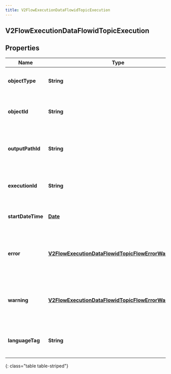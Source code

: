 ```yaml
---
title: V2FlowExecutionDataFlowidTopicExecution
---
```

## V2FlowExecutionDataFlowidTopicExecution

## Properties

|Name | Type | Description | Notes|
|------------ | ------------- | ------------- | -------------|
| **objectType** | **String** | The type of executionItem that was executed. | [optional] |
| **objectId** | **String** | If applicable, the actionId, menuId or taskId for the executionItem. | [optional] |
| **outputPathId** | **String** | If applicable, the identifier of the OutputPath that was taken. | [optional] |
| **executionId** | **String** | If applicable, the executionId for the executionItem. | [optional] |
| **startDateTime** | [**Date**](Date.html) | This is the starting time of the executionItem. | [optional] |
| **error** | [**V2FlowExecutionDataFlowidTopicFlowErrorWarningInfo**](V2FlowExecutionDataFlowidTopicFlowErrorWarningInfo.html) | Event generated when a Flow&#39;s Execution History is received and logged. | [optional] |
| **warning** | [**V2FlowExecutionDataFlowidTopicFlowErrorWarningInfo**](V2FlowExecutionDataFlowidTopicFlowErrorWarningInfo.html) | Event generated when a Flow&#39;s Execution History is received and logged. | [optional] |
| **languageTag** | **String** | If applicable, the language tag associated set by the execution. | [optional] |
{: class="table table-striped"}


